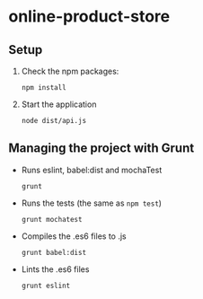 # online-product-store


## Setup

1. Check the npm packages:

    ```
    npm install
    ```

2. Start the application

    ```
    node dist/api.js
    ```

## Managing the project with Grunt

* Runs eslint, babel:dist and mochaTest

    ```
    grunt
    ```

* Runs the tests (the same as ```npm test```)

    ```
    grunt mochatest
    ```

* Compiles the .es6 files to .js

    ```
    grunt babel:dist
    ```

* Lints the .es6 files

    ```
    grunt eslint
    ```
